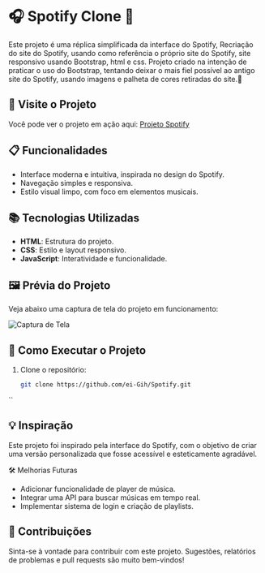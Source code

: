 # 🎧 Spotify Clone 🎵

Este projeto é uma réplica simplificada da interface do Spotify, Recriação do site do Spotify, usando como referência o próprio site do Spotify, site responsivo usando Bootstrap, html e css.
Projeto criado na intenção de praticar o uso do Bootstrap, tentando deixar o mais fiel possível ao antigo site do Spotify, usando imagens e palheta de cores retiradas do site.🎵

## 🌟 Visite o Projeto
Você pode ver o projeto em ação aqui: [Projeto Spotify](https://projeto-spotifymusicas.netlify.app)

## 📋 Funcionalidades
- Interface moderna e intuitiva, inspirada no design do Spotify.
- Navegação simples e responsiva.
- Estilo visual limpo, com foco em elementos musicais.

## 📚 Tecnologias Utilizadas
- **HTML**: Estrutura do projeto.
- **CSS**: Estilo e layout responsivo.
- **JavaScript**: Interatividade e funcionalidade.

## 🖼️ Prévia do Projeto
Veja abaixo uma captura de tela do projeto em funcionamento:

![Captura de Tela](./imagens/Spotify-Pag.png)

## 🚀 Como Executar o Projeto
1. Clone o repositório:
   ```bash
   git clone https://github.com/ei-Gih/Spotify.git
``
## 💡 Inspiração
Este projeto foi inspirado pela interface do Spotify, com o objetivo de criar uma versão personalizada que fosse acessível e esteticamente agradável.

🛠️ Melhorias Futuras
* Adicionar funcionalidade de player de música.
* Integrar uma API para buscar músicas em tempo real.
* Implementar sistema de login e criação de playlists.

## 🤝 Contribuições
Sinta-se à vontade para contribuir com este projeto. Sugestões, relatórios de problemas e pull requests são muito bem-vindos!
